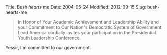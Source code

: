 Title: Bush *hearts* me
Date: 2004-05-24
Modified: 2012-09-15
Slug: bush-hearts-me

<blockquote>In Honor of Your Academic Achievement and Leadership Ability and your Commitment to Our Nation's Democratic System of Government Lead America cordially invites your participation in the Presidential Youth Leadership Conference.</blockquote>
Yessir, I'm committed to our government.
